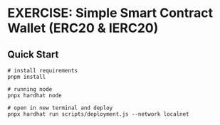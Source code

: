 # EXERCISE: Simple Smart Contract Wallet (ERC20 & IERC20)

## Quick Start

```
# install requirements
pnpm install

# running node
pnpx hardhat node

# open in new terminal and deploy
pnpx hardhat run scripts/deployment.js --network localnet
```
